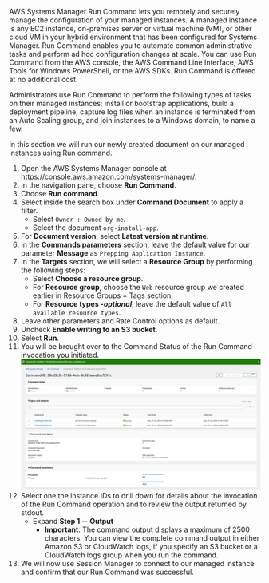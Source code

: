 AWS Systems Manager Run Command lets you remotely and securely manage the configuration of your managed instances. A managed instance is any EC2 instance, on-premises server or virtual machine (VM), or other cloud VM in your hybrid environment that has been configured for Systems Manager. Run Command enables you to automate common administrative tasks and perform ad hoc configuration changes at scale. You can use Run Command from the AWS console, the AWS Command Line Interface, AWS Tools for Windows PowerShell, or the AWS SDKs. Run Command is offered at no additional cost.

Administrators use Run Command to perform the following types of tasks on their managed instances: install or bootstrap applications, build a deployment pipeline, capture log files when an instance is terminated from an Auto Scaling group, and join instances to a Windows domain, to name a few.

In this section we will run our newly created document on our managed instances using Run command.

1. Open the AWS Systems Manager console at https://console.aws.amazon.com/systems-manager/.
1. In the navigation pane, choose **Run Command**.
1. Choose **Run command**.
1. Select inside the search box under **Command Document** to apply a filter.
    - Select ```Owner : Owned by me```.
    - Select the document ```org-install-app```.
1. For **Document version**, select **Latest version at runtime**.
1. In the **Commands parameters** section, leave the default value for our parameter **Message** as ```Prepping Application Instance```.
1. In the **Targets** section, we will select a **Resource Group** by performing the following steps:
    - Select **Choose a resource group**.
    - For **Resource group**, choose the ```Web``` resource group we created earlier in Resource Groups + Tags section.
    - For **Resource types -*optional***, leave the default value of ```All available resource types```.
1. Leave other parameters and Rate Control options as default.
1.  Uncheck **Enable writing to an S3 bucket**.
1.  Select **Run**.
1. You will be brought over to the Command Status of the Run Command invocation you initiated.
    ![](./media/image4.png)
1. Select one the instance IDs to drill down for details about the invocation of the Run Command operation and to review the output returned by stdout.
    - Expand **Step 1 -- Output**
        - **Important**: The command output displays a maximum of 2500 characters. You can view the complete command output in either Amazon S3 or CloudWatch logs, if you specify an S3 bucket or a CloudWatch logs group when you run the command.
1. We will now use Session Manager to connect to our managed instance and confirm that our Run Command was successful.
